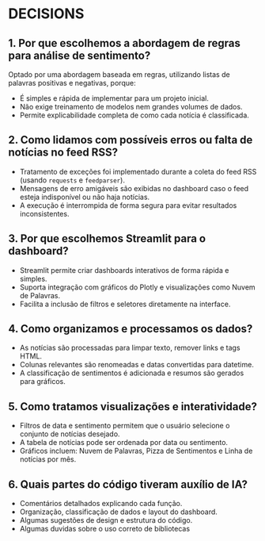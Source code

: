 # DECISIONS

## 1. Por que escolhemos a abordagem de regras para análise de sentimento?
Optado por uma abordagem baseada em regras, utilizando listas de palavras positivas e negativas, porque:
- É simples e rápida de implementar para um projeto inicial.
- Não exige treinamento de modelos nem grandes volumes de dados.
- Permite explicabilidade completa de como cada notícia é classificada.

## 2. Como lidamos com possíveis erros ou falta de notícias no feed RSS?
- Tratamento de exceções foi implementado durante a coleta do feed RSS (usando `requests` e `feedparser`).
- Mensagens de erro amigáveis são exibidas no dashboard caso o feed esteja indisponível ou não haja notícias.
- A execução é interrompida de forma segura para evitar resultados inconsistentes.

## 3. Por que escolhemos Streamlit para o dashboard?
- Streamlit permite criar dashboards interativos de forma rápida e simples.
- Suporta integração com gráficos do Plotly e visualizações como Nuvem de Palavras.
- Facilita a inclusão de filtros e seletores diretamente na interface.

## 4. Como organizamos e processamos os dados?
- As notícias são processadas para limpar texto, remover links e tags HTML.
- Colunas relevantes são renomeadas e datas convertidas para datetime.
- A classificação de sentimentos é adicionada e resumos são gerados para gráficos.

## 5. Como tratamos visualizações e interatividade?
- Filtros de data e sentimento permitem que o usuário selecione o conjunto de notícias desejado.
- A tabela de notícias pode ser ordenada por data ou sentimento.
- Gráficos incluem: Nuvem de Palavras, Pizza de Sentimentos e Linha de notícias por mês.

## 6. Quais partes do código tiveram auxílio de IA?
- Comentários detalhados explicando cada função.
- Organização, classificação de dados e layout do dashboard.
- Algumas sugestões de design e estrutura do código.
- Algumas duvidas sobre o uso correto de bibliotecas 
